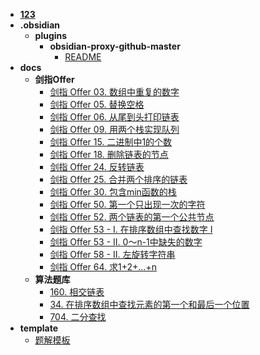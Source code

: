 - [**123**](README.md)
- **.obsidian**
  - **plugins**
    - **obsidian-proxy-github-master**
      - [README](.obsidian/plugins/obsidian-proxy-github-master/README.md)
- **docs**
  - **剑指Offer**
    - [剑指 Offer 03. 数组中重复的数字](docs/剑指Offer/剑指%20Offer%2003.%20数组中重复的数字.md)
    - [剑指 Offer 05. 替换空格](docs/剑指Offer/剑指%20Offer%2005.%20替换空格.md)
    - [剑指 Offer 06. 从尾到头打印链表](docs/剑指Offer/剑指%20Offer%2006.%20从尾到头打印链表.md)
    - [剑指 Offer 09. 用两个栈实现队列](docs/剑指Offer/剑指%20Offer%2009.%20用两个栈实现队列.md)
    - [剑指 Offer 15. 二进制中1的个数](docs/剑指Offer/剑指%20Offer%2015.%20二进制中1的个数.md)
    - [剑指 Offer 18. 删除链表的节点](docs/剑指Offer/剑指%20Offer%2018.%20删除链表的节点.md)
    - [剑指 Offer 24. 反转链表](docs/剑指Offer/剑指%20Offer%2024.%20反转链表.md)
    - [剑指 Offer 25. 合并两个排序的链表](docs/剑指Offer/剑指%20Offer%2025.%20合并两个排序的链表.md)
    - [剑指 Offer 30. 包含min函数的栈](docs/剑指Offer/剑指%20Offer%2030.%20包含min函数的栈.md)
    - [剑指 Offer 50. 第一个只出现一次的字符](docs/剑指Offer/剑指%20Offer%2050.%20第一个只出现一次的字符.md)
    - [剑指 Offer 52. 两个链表的第一个公共节点](docs/剑指Offer/剑指%20Offer%2052.%20两个链表的第一个公共节点.md)
    - [剑指 Offer 53 - I. 在排序数组中查找数字 I](docs/剑指Offer/剑指%20Offer%2053%20-%20I.%20在排序数组中查找数字%20I.md)
    - [剑指 Offer 53 - II. 0～n-1中缺失的数字](docs/剑指Offer/剑指%20Offer%2053%20-%20II.%200～n-1中缺失的数字.md)
    - [剑指 Offer 58 - II. 左旋转字符串](docs/剑指Offer/剑指%20Offer%2058%20-%20II.%20左旋转字符串.md)
    - [剑指 Offer 64. 求1+2+…+n](docs/剑指Offer/剑指%20Offer%2064.%20求1+2+…+n.md)
  - **算法题库**
    - [160. 相交链表](docs/算法题库/160.%20相交链表.md)
    - [34. 在排序数组中查找元素的第一个和最后一个位置](docs/算法题库/34.%20在排序数组中查找元素的第一个和最后一个位置.md)
    - [704. 二分查找](docs/算法题库/704.%20二分查找.md)
- **template**
  - [题解模板](template/题解模板.md)

